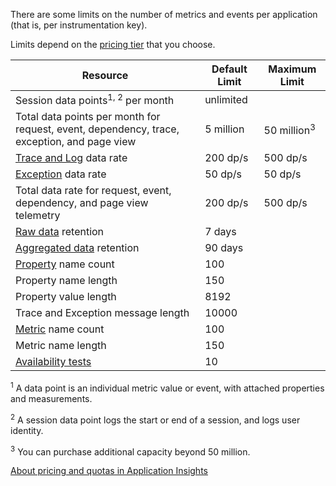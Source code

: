 There are some limits on the number of metrics and events per application (that is, per instrumentation key). 

Limits depend on the [pricing tier](/pricing/details/application-insights/) that you choose.

**Resource** | **Default Limit** | **Maximum Limit**
-------- | ------------- | -------------
Session data points<sup>1, 2</sup> per month | unlimited | 
Total data points per month for request, event, dependency, trace, exception, and page view | 5 million | 50 million<sup>3</sup>
[Trace and Log](/documentation/articles/app-insights-search-diagnostic-logs) data rate | 200 dp/s | 500 dp/s
[Exception](/documentation/articles/app-insights-asp-net-exceptions) data rate | 50 dp/s | 50 dp/s
Total data rate for request, event, dependency, and page view telemetry | 200 dp/s | 500 dp/s
[Raw data](/documentation/articles/app-insights-diagnostic-search) retention | 7 days
[Aggregated data](/documentation/articles/app-insights-metrics-explorer) retention | 90 days
[Property](/documentation/articles/app-insights-api-custom-events-metrics#properties) name count | 100 |
Property name length | 150 | 
Property value length | 8192 | 
Trace and Exception message length | 10000 |
[Metric](/documentation/articles/app-insights-api-custom-events-metrics#properties/) name count | 100 |
Metric name length |  150 | 
[Availability tests](/documentation/articles/app-insights-monitor-web-app-availability/) | 10 | 

<sup>1</sup> A data point is an individual metric value or event, with attached properties and measurements.

<sup>2</sup> A session data point logs the start or end of a session, and logs user identity.

<sup>3</sup> You can purchase additional capacity beyond 50 million.
 
[About pricing and quotas in Application Insights](/documentation/articles/app-insights-pricing)
